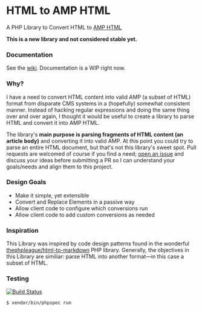 # HTML to AMP HTML
A PHP Library to Convert HTML to [AMP HTML](https://www.ampproject.org/)

**This is a new library and not considered stable yet.**

### Documentation

See the [wiki](https://github.com/paulredmond/html-to-amp/wiki). Documentation is a WIP right now.

### Why?

I have a need to convert HTML content into valid AMP (a subset of HTML) format from disparate CMS systems in a (hopefully) somewhat consistent manner. Instead of hacking regular expressions and doing the same thing over and over again, I thought it would be useful to create a library to parse HTML and convert it into AMP HTML.

The library's **main purpose is parsing fragments of HTML content (an article body)** and converting it into valid AMP. At this point you could try to parse an entire HTML document, but that's not this library's sweet spot. Pull requests are welcomed of course if you find a need; [open an issue](https://github.com/paulredmond/html-to-amp/issues) and discuss your ideas before submitting a PR so I can understand your goals/needs and align them to this project.
 
### Design Goals
 
 * Make it simple, yet extensible
 * Convert and Replace Elements in a passive way
 * Allow client code to configure which conversions run
 * Allow client code to add custom conversions as needed
 
### Inspiration
 
 This Library was inspired by code design patterns found in the wonderful [thephpleague/html-to-markdown](https://github.com/thephpleague/html-to-markdown) PHP library. Generally, the objectives in this Library are similiar: parse HTML into another format&mdash;in this case a subset of HTML.
 
### Testing
 
[![Build Status](https://travis-ci.org/paulredmond/html-to-amp.svg?branch=master)](https://travis-ci.org/paulredmond/html-to-amp)

 ```
 $ vendor/bin/phpspec run
 ```
